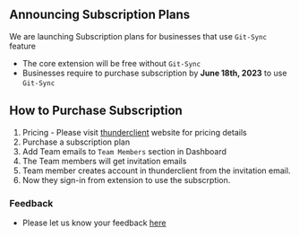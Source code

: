 ## Announcing Subscription Plans

We are launching Subscription plans for businesses that use `Git-Sync` feature

- The core extension will be free without `Git-Sync`
- Businesses require to purchase subscription by **June 18th, 2023** to use `Git-Sync`

## How to Purchase Subscription
1. Pricing - Please visit [thunderclient](https://www.thunderclient.com/pricing) website for pricing details
2. Purchase a subscription plan
3. Add Team emails to `Team Members` section in Dashboard
4. The Team members will get invitation emails
5. Team member creates account in thunderclient from the invitation email.
6. Now they sign-in from extension to use the subscrption.

### Feedback
- Please let us know your feedback [here](https://github.com/rangav/thunder-client-support/issues/1170)

